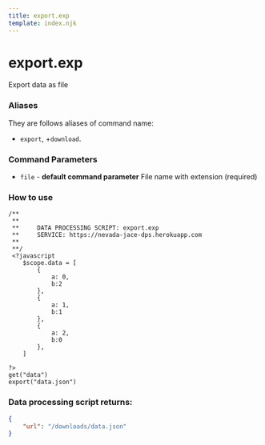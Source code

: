 ```yaml
---
title: export.exp
template: index.njk
---
```


# export.exp
Export data as file


### Aliases
They are follows aliases of command name: 
+ ```export```,
+```download```.


### Command Parameters

+ ```file``` - **default command parameter** File name with extension (required)


### How to use

```dps
/**
 **
 **     DATA PROCESSING SCRIPT: export.exp
 **     SERVICE: https://nevada-jace-dps.herokuapp.com
 **
 **/
 <?javascript
    $scope.data = [
        {
            a: 0,
            b:2
        },
        {
            a: 1,
            b:1
        },
        {
            a: 2,
            b:0
        },
    ]
    
?>
get("data")
export("data.json")
```


### Data processing script returns:

```json
{
    "url": "/downloads/data.json"
}
```